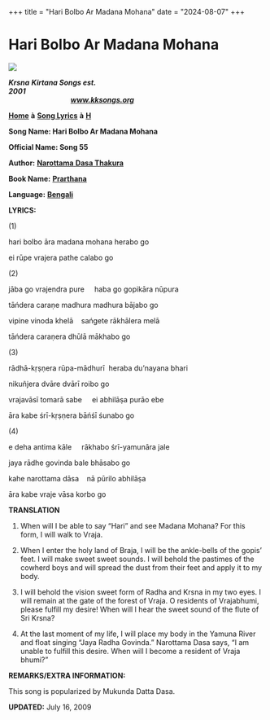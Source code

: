 +++
title = "Hari Bolbo Ar Madana Mohana"
date = "2024-08-07"
+++

# Hari Bolbo Ar Madana Mohana
**[![](http://kksongs.org/image_files/image002.jpg)](http://kksongs.org/)**

**_Krsna_** **_Kirtana Songs est. 2001_**                                                                                                                                                      **_www.kksongs.org_**

[**Home**](http://kksongs.org/) **à** [**Song Lyrics**](http://kksongs.org/lyrics.html) **à** [**H**](http://kksongs.org/songs/song_h.html)

**Song Name: Hari Bolbo Ar Madana Mohana**

**Official Name: Song 55**

**Author:** [**Narottama** **Dasa Thakura**](http://kksongs.org/authors/list/narottama.html)

**Book Name:** [**Prarthana**](http://kksongs.org/authors/prarthana.html)

**Language:** [**Bengali**](http://kksongs.org/language/list/bengali.html)

**LYRICS:**

(1)

hari bolbo āra madana mohana herabo go

ei rūpe vrajera pathe calabo go

(2)

jāba go vrajendra pure     haba go gopikāra nūpura

tāńdera caraṇe madhura madhura bājabo go

vipine vinoda khelā    sańgete rākhālera melā

tāńdera caraṇera dhūlā mākhabo go

(3)

rādhā-kṛṣṇera rūpa-mādhurī  heraba du’nayana bhari

nikuñjera dvāre dvārī roibo go

vrajavāsī tomarā sabe     ei abhilāṣa purāo ebe

āra kabe śrī-kṛṣṇera bāńśī śunabo go

(4)

e deha antima kāle     rākhabo śrī-yamunāra jale

jaya rādhe govinda bale bhāsabo go

kahe narottama dāsa    nā pūrilo abhilāṣa

āra kabe vraje vāsa korbo go

**TRANSLATION**

1) When will I be able to say “Hari” and see Madana Mohana? For this form, I will walk to Vraja.

2) When I enter the holy land of Braja, I will be the ankle-bells of the gopis’ feet. I will make sweet sweet sounds. I will behold the pastimes of the cowherd boys and will spread the dust from their feet and apply it to my body.

3) I will behold the vision sweet form of Radha and Krsna in my two eyes. I will remain at the gate of the forest of Vraja. O residents of Vrajabhumi, please fulfill my desire! When will I hear the sweet sound of the flute of Sri Krsna?

4) At the last moment of my life, I will place my body in the Yamuna River and float singing “Jaya Radha Govinda.” Narottama Dasa says, “I am unable to fulfill this desire. When will I become a resident of Vraja bhumi?”

**REMARKS/EXTRA INFORMATION:**

This song is popularized by Mukunda Datta Dasa.

**UPDATED:** July 16, 2009
